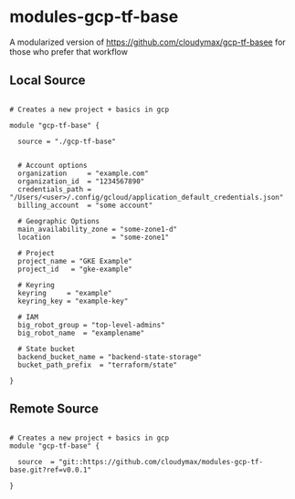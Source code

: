 # modules-gcp-tf-base

A modularized version of https://github.com/cloudymax/gcp-tf-basee for those who prefer that workflow

## Local Source

```hcl

# Creates a new project + basics in gcp

module "gcp-tf-base" {

  source = "./gcp-tf-base"


  # Account options
  organization     = "example.com"
  organization_id  = "1234567890"
  credentials_path = "/Users/<user>/.config/gcloud/application_default_credentials.json"
  billing_account  = "some account"

  # Geographic Options
  main_availability_zone = "some-zone1-d"
  location               = "some-zone1"

  # Project 
  project_name = "GKE Example"
  project_id   = "gke-example"

  # Keyring
  keyring     = "example"
  keyring_key = "example-key"

  # IAM
  big_robot_group = "top-level-admins"
  big_robot_name  = "examplename"

  # State bucket
  backend_bucket_name = "backend-state-storage"
  bucket_path_prefix  = "terraform/state"

}

```


## Remote Source  

```hcl

# Creates a new project + basics in gcp
module "gcp-tf-base" {

  source  = "git::https://github.com/cloudymax/modules-gcp-tf-base.git?ref=v0.0.1"

}

```